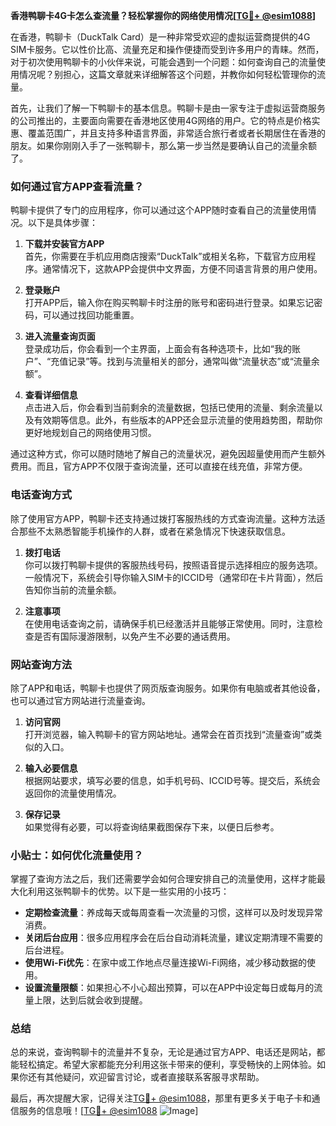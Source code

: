 **香港鸭聊卡4G卡怎么查流量？轻松掌握你的网络使用情况[[TG💪+ @esim1088](https://t.me/s/esim1088)]**

在香港，鸭聊卡（DuckTalk Card）是一种非常受欢迎的虚拟运营商提供的4G SIM卡服务。它以性价比高、流量充足和操作便捷而受到许多用户的青睐。然而，对于初次使用鸭聊卡的小伙伴来说，可能会遇到一个问题：如何查询自己的流量使用情况呢？别担心，这篇文章就来详细解答这个问题，并教你如何轻松管理你的流量。

首先，让我们了解一下鸭聊卡的基本信息。鸭聊卡是由一家专注于虚拟运营商服务的公司推出的，主要面向需要在香港地区使用4G网络的用户。它的特点是价格实惠、覆盖范围广，并且支持多种语言界面，非常适合旅行者或者长期居住在香港的朋友。如果你刚刚入手了一张鸭聊卡，那么第一步当然是要确认自己的流量余额了。

### 如何通过官方APP查看流量？

鸭聊卡提供了专门的应用程序，你可以通过这个APP随时查看自己的流量使用情况。以下是具体步骤：

1. **下载并安装官方APP**  
   首先，你需要在手机应用商店搜索“DuckTalk”或相关名称，下载官方应用程序。通常情况下，这款APP会提供中文界面，方便不同语言背景的用户使用。

2. **登录账户**  
   打开APP后，输入你在购买鸭聊卡时注册的账号和密码进行登录。如果忘记密码，可以通过找回功能重置。

3. **进入流量查询页面**  
   登录成功后，你会看到一个主界面，上面会有各种选项卡，比如“我的账户”、“充值记录”等。找到与流量相关的部分，通常叫做“流量状态”或“流量余额”。

4. **查看详细信息**  
   点击进入后，你会看到当前剩余的流量数据，包括已使用的流量、剩余流量以及有效期等信息。此外，有些版本的APP还会显示流量的使用趋势图，帮助你更好地规划自己的网络使用习惯。

通过这种方式，你可以随时随地了解自己的流量状况，避免因超量使用而产生额外费用。而且，官方APP不仅限于查询流量，还可以直接在线充值，非常方便。

### 电话查询方式

除了使用官方APP，鸭聊卡还支持通过拨打客服热线的方式查询流量。这种方法适合那些不太熟悉智能手机操作的人群，或者在紧急情况下快速获取信息。

1. **拨打电话**  
   你可以拨打鸭聊卡提供的客服热线号码，按照语音提示选择相应的服务选项。一般情况下，系统会引导你输入SIM卡的ICCID号（通常印在卡片背面），然后告知你当前的流量余额。

2. **注意事项**  
   在使用电话查询之前，请确保手机已经激活并且能够正常使用。同时，注意检查是否有国际漫游限制，以免产生不必要的通话费用。

### 网站查询方法

除了APP和电话，鸭聊卡也提供了网页版查询服务。如果你有电脑或者其他设备，也可以通过官方网站进行流量查询。

1. **访问官网**  
   打开浏览器，输入鸭聊卡的官方网站地址。通常会在首页找到“流量查询”或类似的入口。

2. **输入必要信息**  
   根据网站要求，填写必要的信息，如手机号码、ICCID号等。提交后，系统会返回你的流量使用情况。

3. **保存记录**  
   如果觉得有必要，可以将查询结果截图保存下来，以便日后参考。

### 小贴士：如何优化流量使用？

掌握了查询方法之后，我们还需要学会如何合理安排自己的流量使用，这样才能最大化利用这张鸭聊卡的优势。以下是一些实用的小技巧：

- **定期检查流量**：养成每天或每周查看一次流量的习惯，这样可以及时发现异常消费。
- **关闭后台应用**：很多应用程序会在后台自动消耗流量，建议定期清理不需要的后台进程。
- **使用Wi-Fi优先**：在家中或工作地点尽量连接Wi-Fi网络，减少移动数据的使用。
- **设置流量限额**：如果担心不小心超出预算，可以在APP中设定每日或每月的流量上限，达到后就会收到提醒。

### 总结

总的来说，查询鸭聊卡的流量并不复杂，无论是通过官方APP、电话还是网站，都能轻松搞定。希望大家都能充分利用这张卡带来的便利，享受畅快的上网体验。如果你还有其他疑问，欢迎留言讨论，或者直接联系客服寻求帮助。

最后，再次提醒大家，记得关注[TG💪+ @esim1088](https://t.me/s/esim1088)，那里有更多关于电子卡和通信服务的信息哦！[[TG💪+ @esim1088](https://t.me/s/esim1088) ![Image](https://i.postimg.cc/4NQfJmqS/Snipaste-2025-05-13-00-14-12.png)]